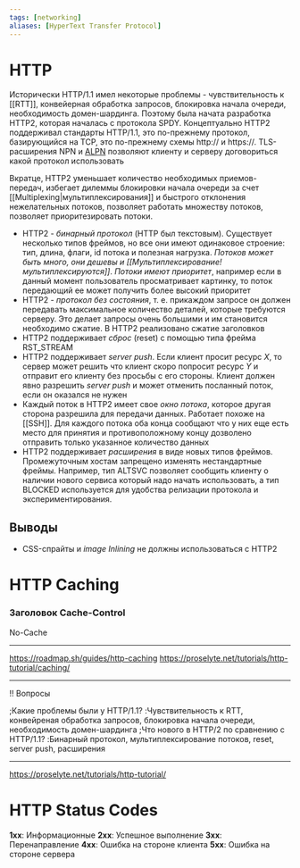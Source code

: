 ```yaml
---
tags: [networking]
aliases: [HyperText Transfer Protocol]
---
```


# HTTP

Исторически HTTP/1.1 имел некоторые проблемы - чувствительность к [[RTT]], конвейерная обработка запросов,
блокировка начала очереди, необходимость домен-шардинга. Поэтому была начата разработка HTTP2,
которая началась с протокола SPDY. Концептуально HTTP2 поддерживал стандарты HTTP/1.1,
это по-прежнему протокол, базирующийся на TCP, это по-прежнему схемы http:// и https://.
TLS-расширения NPN и [ALPN](https://en.wikipedia.org/wiki/Application-Layer_Protocol_Negotiation)
позволяют клиенту и серверу договориться какой протокол использовать

Вкратце, HTTP2 уменьшает количество необходимых приемов-передач, избегает дилеммы блокировки
начала очереди за счет [[Multiplexing|мультиплексирования]] и быстрого отклонения нежелательных
потоков, позволяет работать множеству потоков, позволяет приоритезировать потоки.

- HTTP2 - _бинарный протокол_ (HTTP был текстовым). Существует несколько типов фреймов,
  но все они имеют одинаковое строение: тип, длина, флаги, id потока и полезная нагрузка.
  _Потоков может быть много, они дешевы и [[Мультиплексирование!мультиплексируются]]_.
  _Потоки имеют приоритет_, например если в данный момент пользователь просматривает картинку,
  то поток передающий ее может получить более высокий приоритет
- HTTP2 - _протокол без состояния_, т. е. прикаждом запросе он должен передавать максимальное
  количество деталей, которые требуются серверу. Это делает запросы очень большими и им становится
  необходимо сжатие. В HTTP2 реализовано сжатие заголовков
- HTTP2 поддерживает _сброс_ (reset) с помощью типа фрейма RST_STREAM
- HTTP2 поддерживает _server push_. Если клиент просит ресурс _X_, то сервер может решить что клиент
  скоро попросит ресурс _Y_ и отправит его клиенту без просьбы с его стороны. Клиент должен явно
  разрешить _server push_ и может отменить посланный поток, если он оказался не нужен
- Каждый поток в HTTP2 имеет свое _окно потока_, которое другая сторона разрешила для передачи
  данных. Работает похоже на [[SSH]]. Для каждого потока оба конца сообщают что у них еще есть
  место для принятия и противоположному концу дозволено отправить только указанное количество данных
- HTTP2 поддерживает _расширения_ в виде новых типов фреймов. Промежуточным хостам запрещено изменять
  нестандартные фреймы. Например, тип ALTSVC позволяет сообщить клиенту о наличии нового сервиса
  который надо начать использовать, а тип BLOCKED используется для удобства релизации протокола
  и экспериментирования.

## Выводы

- CSS-спрайты и _image Inlining_ не должны использоваться с HTTP2

# HTTP Caching

### Заголовок Cache-Control

No-Cache

---

https://roadmap.sh/guides/http-caching
https://proselyte.net/tutorials/http-tutorial/caching/

---

!! Вопросы

;Какие проблемы были у HTTP/1.1?
:Чувствительность к RTT, конвейреная обработка запросов, блокировка начала очереди, необходимость домен-шардинга
;Что нового в HTTP/2 по сравнению с HTTP/1.1?
:Бинарный протокол, мультиплексирование потоков, reset, server push, расширения

---

https://proselyte.net/tutorials/http-tutorial/

# HTTP Status Codes

**1xx**: Информационные
**2xx**: Успешное выполнение
**3xx**: Перенаправление
**4xx**: Ошибка на стороне клиента
**5xx**: Ошибка на стороне сервера
